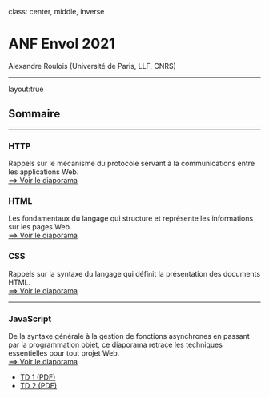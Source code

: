 class: center, middle, inverse

# ANF Envol 2021
Alexandre Roulois (Université de Paris, LLF, CNRS)

---

layout:true
## Sommaire

---

### HTTP

Rappels sur le mécanisme du protocole servant à la communications entre les applications Web.  
[==> Voir le diaporama](./?f=http)

### HTML

Les fondamentaux du langage qui structure et représente les informations sur les pages Web.  
[==> Voir le diaporama](./?f=html)

### CSS

Rappels sur la syntaxe du langage qui définit la présentation des documents HTML.  
[==> Voir le diaporama](./?f=css)

---

### JavaScript

De la syntaxe générale à la gestion de fonctions asynchrones en passant par la programmation objet, ce diaporama retrace les techniques essentielles pour tout projet Web.  
[==> Voir le diaporama](./?f=js)

- [TD 1 (PDF)](./td/js/1/TD1.pdf)
- [TD 2 (PDF)](./td/js/2/TD2.pdf)

